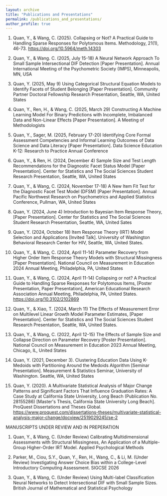 ```yaml
---
layout: archive
title: "Publications and Presentations"
permalink: /publications_and_presentations/
author_profile: true
---
```


1.	Quan, Y., & Wang, C. (2025). Collapsing or Not? A Practical Guide to Handling Sparse 
Responses for Polytomous Items. Methodology, 21(1), 46-73. https://doi.org/10.5964/meth.14303 

2.	Quan, Y., & Wang. C. (2025, July 15-18) A Neural Network Approach To Small Sample Intersectional 
DIF Detection [Paper Presentation]. Annual International Meeting of the Psychometric Society (IMPS), Minneapolis, MN, USA

3.	Quan, Y. (2025, May 9) Using Categorical Structural Equation Models to Identify Facets of 
Student Belonging [Paper Presentation]. Community Partner Doctoral Fellowship Research Presentation, Seattle, WA, United States

4.	Quan, Y., Ren, H., & Wang, C. (2025, March 29) Constructing A Machine Learning Model 
For Binary Predictions with Incomplete, Imbalanced Data and Non-Linear Effects [Paper Presentation]. A Meeting of Methodologists

5.	Quan, Y., Sager, M. (2025, February 17-20) Identifying Core Formal Assessment Competencies and Informal Learning Outcomes of Data Science and Data Literacy [Paper Presentation]. Data Science Education K-12: Research to Practice Annual Conference

6.	Quan, Y., & Ren, H. (2024, December 4) Sample Size and Test Length Recommendations for the Diagnostic Facet Status Model [Paper Presentation]. Center for Statistics and The Social Sciences Student Research Presentation, Seattle, WA, United States

7.	Quan, Y., & Wang, C. (2024, November 17-18) A New Item Fit Test for the Diagnostic Facet Test Model (DFSM) [Paper Presentation]. Annual Pacific Northwest Research on Psychometrics and Applied Statistics Conference, Pullman, WA, United States

8.	Quan, Y. (2024, June 4) Introduction to Bayesian Item Response Theory, [Paper Presentation]. Center for Statistics and The Social Sciences Student Research Presentation, Seattle, WA, United Sates

9.	Quan, Y. (2024, October 18) Item Response Theory (IRT) Model Selection and Applications [Invited Talk]. University of Washington Behavioral Research Center for HIV, Seattle, WA, United States.

10.	Quan, Y., & Wang, C. (2024, April 11-14) Parameter Recovery from Higher Order Item Response Theory Models with Structural Missingness [Paper Presentation]. National Council on Measurement in Education 2024 Annual Meeting, Philadelphia, PA, United States

11.	Quan, Y., & Wang, C. (2024, April 11-14) Collapsing or not? A Practical Guide to Handling 
Sparse Responses for Polytomous Items, [Poster Presentation, Paper Presentation], American Educational Research Association Annual Meeting, Philadelphia, PA, United States. https://doi.org/10.3102/2102869  

12.	Quan, Y., & Xiao, T. (2024, March 11) The Effects of Measurement Error on Multilevel 
Linear Growth Model Parameter Estimates, [Paper Presentation]. Center for Statistics and The Social Sciences Student Research Presentation, Seattle, WA, United States.

13.	Quan, Y., & Wang, C. (2022, April 12-15) The Effects of Sample Size and Collapse Direction 
on Parameter Recovery [Poster Presentation]. National Council on Measurement in Education 2023 Annual Meeting, Chicago, IL, United States

14.	Quan, Y. (2021, December 3). Clustering Education Data Using K-Medoids with Partitioning Around the Medoids Algorithm [Seminar Presentation]. Measurement & Statistics Seminar, University of Washington. Seattle, WA, United States

15.	Quan, Y. (2020). A Multivariate Statistical Analysis of Major Change Patterns and Significant
Factors That Influence Graduation Rates: A Case Study at California State University, Long Beach (Publication No. 28155286) [Master's Thesis, California State University Long Beach]. ProQuest Dissertations and Theses Global. https://www.proquest.com/dissertations-theses/multivariate-statistical-analysis-major-change/docview/2519029245/se-2


MANUSCRIPTS UNDER REVIEW AND IN PREPERATION

1. Quan, Y., & Wang, C. (Under Review) Calibrating Multidimensional Assessments with Structural Missingness, An Application of a Multiple-Group Higher-Order IRT Model. Applied Psychological Methods

2. Parker, M., Ciou, S.Y., Quan, Y., Ren, H., Wang, C., & Li, M. (Under Review) Investigating Answer Choice Bias within a College-Level Introductory Computing Assessment. SIGCSE 2026

3. Quan, Y., & Wang, C. (Under Review) Using Multi-label Classification Neural Networks to Detect Intersectional DIF with Small Sample Sizes. British Journal of Mathematical and Statistical Psychology

